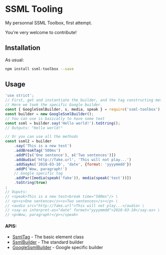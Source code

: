 # SSML Tooling
My personnal SSML Toolbox, first attempt.

You're very welcome to contribute!

## Installation
As usual:
```bash
npm install ssml-toolbox --save
```

## Usage
```javascript
'use strict';
// First, get and instantiate the builder, and the tag constructing methods if you need some
// Here we took the specific Google builder.
const { GoogleSsmlBuilder, s, media, speak } = require('ssml-toolbox');
const builder = new GoogleSsmlBuilder();
// You can use is basically to have some text
const ssml = builder.say('Hello world!').toString();
// Outputs: "Hello world!"

// Or you can use all the methods
const ssml2 = builder
    .say('This is a new test')
    .addBreakTag('500ms')
    .addP([s('One sentence'), s('Two sentences')])
    .addAudio('http://fake.url', 'This will not play...')
    .addSayAs('2018-03-10', 'date', {format: 'yyyymmdd'})
    .addP('Wow, paragraph!')
    // Google specific tag
    .addPar([media(speak('fake')), media(speak('test'))])
    .toString(true)
;
// Ouputs: 
// <speak>This is a new test<break time="500ms"/> \
// <p><s>One sentence</s><s>Two sentences</s></p> \
// <audio src="http://fake.url">This will not play...</audio> \
// <say-as interpret-as="date" format="yyyymmdd">2018-03-10</say-as> \
// <p>Wow, paragraph!</p></speak>
```

#### APIS: 
 * [SsmlTag](./doc/SsmlTag.md) - The basic element class
 * [SsmlBuilder](./doc/SsmlBuilder.md) - The standard builder
 * [GoogleSsmlBuilder](./doc/GoogleSsmlBuilder.md) - Google specific builder